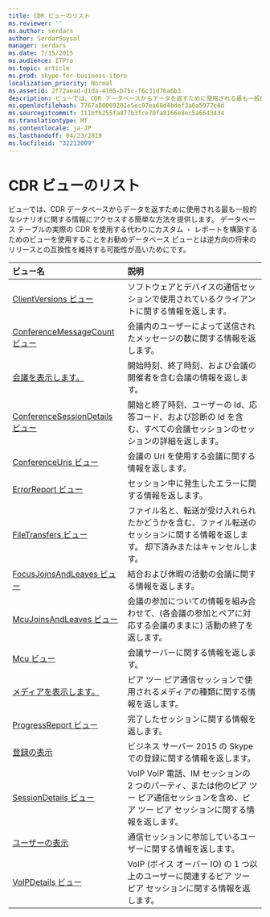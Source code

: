 ```yaml
---
title: CDR ビューのリスト
ms.reviewer: ''
ms.author: serdars
author: SerdarSoysal
manager: serdars
ms.date: 7/15/2015
ms.audience: ITPro
ms.topic: article
ms.prod: skype-for-business-itpro
localization_priority: Normal
ms.assetid: 2f72aead-d1da-4185-b75c-f6c31d76a6b3
description: ビューでは、CDR データベースからデータを返すために使用される最も一般的なシナリオに関する情報にアクセスする簡単な方法を提供します。 データベース テーブルの実際の CDR を使用する代わりにカスタム ・ レポートを構築するためのビューを使用することをお勧めデータベース ビューとは逆方向の将来のリリースとの互換性を維持する可能性が高いためにです。
ms.openlocfilehash: 7767a80069201e5ec07ea68d4bdef3a6a5977e4d
ms.sourcegitcommit: 111bf6255fa877b3fce70fa8166e8ec5a6643434
ms.translationtype: MT
ms.contentlocale: ja-JP
ms.lasthandoff: 04/23/2019
ms.locfileid: "32213009"
---
```

# <a name="list-of-cdr-views"></a>CDR ビューのリスト
 
ビューでは、CDR データベースからデータを返すために使用される最も一般的なシナリオに関する情報にアクセスする簡単な方法を提供します。 データベース テーブルの実際の CDR を使用する代わりにカスタム ・ レポートを構築するためのビューを使用することをお勧めデータベース ビューとは逆方向の将来のリリースとの互換性を維持する可能性が高いためにです。
  
|**ビュー名**|**説明**|
|:-----|:-----|
|[ClientVersions ビュー](clientversions-0.md) <br/> |ソフトウェアとデバイスの通信セッションで使用されているクライアントに関する情報を返します。  <br/> |
|[ConferenceMessageCount ビュー](conferencemessagecount-0.md) <br/> |会議内のユーザーによって送信されたメッセージの数に関する情報を返します。  <br/> |
|[会議を表示します。](conferences-0.md) <br/> |開始時刻、終了時刻、および会議の開催者を含む会議の情報を返します。  <br/> |
|[ConferenceSessionDetails ビュー](conferencesessiondetails.md) <br/> |開始と終了時刻、ユーザーの Id、応答コード、および診断の Id を含む、すべての会議セッションのセッションの詳細を返します。  <br/> |
|[ConferenceUris ビュー](conferenceuris-0.md) <br/> |会議の Uri を使用する会議に関する情報を返します。  <br/> |
|[ErrorReport ビュー](errorreport-0.md) <br/> |セッション中に発生したエラーに関する情報を返します。  <br/> |
|[FileTransfers ビュー](filetransfers.md) <br/> |ファイル名と、転送が受け入れられたかどうかを含む、ファイル転送のセッションに関する情報を返します。 却下済みまたはキャンセルします。  <br/> |
|[FocusJoinsAndLeaves ビュー](focusjoinsandleaves-0.md) <br/> |結合および休暇の活動の会議に関する情報を返します。  <br/> |
|[McuJoinsAndLeaves ビュー](mcujoinsandleaves-0.md) <br/> |会議の参加についての情報を組み合わせて、(各会議の参加とペアに対応する会議のままに) 活動の終了を返します。  <br/> |
|[Mcu ビュー](mcus-0.md) <br/> |会議サーバーに関する情報を返します。  <br/> |
|[メディアを表示します。](media-0.md) <br/> |ピア ツー ピア通信セッションで使用されるメディアの種類に関する情報を返します。  <br/> |
|[ProgressReport ビュー](progressreport-0.md) <br/> |完了したセッションに関する情報を返します。  <br/> |
|[登録の表示](registration-0.md) <br/> |ビジネス サーバー 2015 の Skype での登録に関する情報を返します。  <br/> |
|[SessionDetails ビュー](sessiondetails-0.md) <br/> |VoIP VoIP 電話、IM セッションの 2 つのパーティ、または他のピア ツー ピア通信セッションを含め、ピア ツー ピア セッションに関する情報を返します。  <br/> |
|[ユーザーの表示](user.md) <br/> |通信セッションに参加しているユーザーに関する情報を返します。  <br/> |
|[VoIPDetails ビュー](voipdetails.md) <br/> |VoIP (ボイス オーバー IO) の 1 つ以上のユーザーに関連するピア ツー ピア セッションに関する情報を返します。  <br/> |
   

